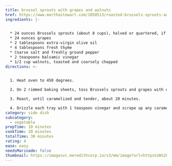 ```yaml
---
title: brussel sprouts with grapes and walnuts
href: https://www.marthastewart.com/1050513/roasted-brussels-sprouts-and-grapes-walnuts
ingredients: |-
  

  * 24 ounces Brussels sprouts (about 8 cups), halved or quartered, if large
  * 24 ounces grapes
  * 2 tablespoons extra-virgin olive oil
  * 4 tablespoons fresh thyme
  * Coarse salt and freshly ground pepper
  * 2 teaspoons balsamic vinegar
  * 1/2 cup walnuts, toasted and coarsely chopped
directions: >-
  

  1. Heat oven to 450 degrees. 

  2. On 2 rimmed baking sheets, toss Brussels sprouts and grapes with oil and thyme. Season with salt and pepper. 

  3. Roast, until caramelized and tender, about 20 minutes.

  4. Drizzle each tray with 1 teaspoon vinegar and scrape up any caramelized bits with a wooden spoon. Toss in walnuts.
category: side dish
subcategory:
  - vegetable
prepTime: 10 minutes
cookTime: 20 minutes
totalTime: 30 minutes
rating: 4
ease: easy
needsMarinade: false
thumbnail: https://imagesvc.meredithcorp.io/v3/mm/image?url=https%3A%2F%2Fassets.marthastewart.com%2Fstyles%2Fwmax-300%2Fd26%2Fbrussels-sprouts-mbd107773%2Fbrussels-sprouts-mbd107773_vert.jpg%3Fitok%3DFa_cAEwD
---
```

